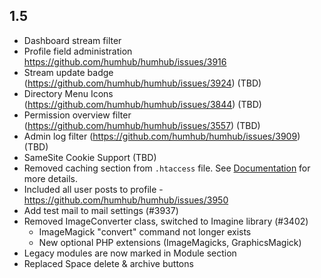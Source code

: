 1.5
------------------------------------

- Dashboard stream filter
- Profile field administration https://github.com/humhub/humhub/issues/3916
- Stream update badge (https://github.com/humhub/humhub/issues/3924) (TBD)
- Directory Menu Icons (https://github.com/humhub/humhub/issues/3844) (TBD)
- Permission overview filter (https://github.com/humhub/humhub/issues/3557) (TBD)
- Admin log filter (https://github.com/humhub/humhub/issues/3909) (TBD)
- SameSite Cookie Support (TBD)
- Removed caching section from `.htaccess` file. See [Documentation](https://docs.humhub.org/docs/admin/performance#http-caching) for more details. 
- Included all user posts to profile -  https://github.com/humhub/humhub/issues/3950
- Add test mail to mail settings (#3937)
- Removed ImageConverter class, switched to Imagine library (#3402)
    - ImageMagick "convert" command not longer exists
    - New optional PHP extensions (ImageMagicks, GraphicsMagick) 
- Legacy modules are now marked in Module section
- Replaced Space delete & archive buttons
